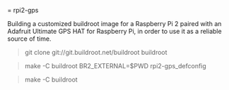 = rpi2-gps

Building a customized buildroot image for a Raspberry Pi 2 paired with
an Adafruit Ultimate GPS HAT for Raspberry Pi, in order to use it as a
reliable source of time.

> git clone git://git.buildroot.net/buildroot buildroot

> make -C buildroot BR2_EXTERNAL=$PWD rpi2-gps_defconfig

> make -C buildroot
